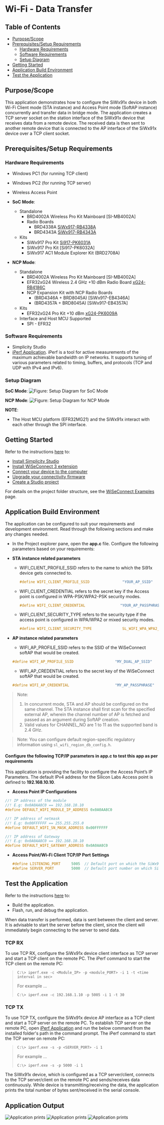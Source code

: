 # Wi-Fi - Data Transfer

## Table of Contents

- [Purpose/Scope](#purposescope)
- [Prerequisites/Setup Requirements](#prerequisitessetup-requirements)
  - [Hardware Requirements](#hardware-requirements)
  - [Software Requirements](#software-requirements)
  - [Setup Diagram](#setup-diagram)
- [Getting Started](#getting-started)
- [Application Build Environment](#application-build-environment)
- [Test the Application](#test-the-application)

## Purpose/Scope

This application demonstrates how to configure the SiWx91x device in both Wi-Fi Client mode (STA instance) and Access Point mode (SoftAP instance) concurrently and transfer data in bridge mode. The application creates a TCP server socket on the station interface of the SiWx91x device that receives data from a remote device. The received data is then sent to another remote device that is connected to the AP interface of the SiWx91x device over a TCP client socket.

## Prerequisites/Setup Requirements

### Hardware Requirements

- Windows PC1 (for running TCP client)
- Windows PC2 (for running TCP server)
- Wireless Access Point
- **SoC Mode**:
  - Standalone
    - BRD4002A Wireless Pro Kit Mainboard [SI-MB4002A]
    - Radio Boards 
  	  - BRD4338A [SiWx917-RB4338A](https://www.silabs.com/development-tools/wireless/wi-fi/siwx917-rb4338a-wifi-6-bluetooth-le-soc-radio-board)
  	  - BRD4343A [SiWx917-RB4343A](https://www.silabs.com/development-tools/wireless/wi-fi/siw917y-rb4343a-wi-fi-6-bluetooth-le-8mb-flash-radio-board-for-module)
  - Kits
  	- SiWx917 Pro Kit [Si917-PK6031A](https://www.silabs.com/development-tools/wireless/wi-fi/siwx917-pro-kit?tab=overview)
  	- SiWx917 Pro Kit [Si917-PK6032A]
    - SiWx917 AC1 Module Explorer Kit (BRD2708A)
  	
- **NCP Mode**:
  - Standalone
    - BRD4002A Wireless Pro Kit Mainboard [SI-MB4002A]
    - EFR32xG24 Wireless 2.4 GHz +10 dBm Radio Board [xG24-RB4186C](https://www.silabs.com/development-tools/wireless/xg24-rb4186c-efr32xg24-wireless-gecko-radio-board?tab=overview)
    - NCP Expansion Kit with NCP Radio Boards
      - (BRD4346A + BRD8045A) [SiWx917-EB4346A]
      - (BRD4357A + BRD8045A) [SiWx917-EB4357A]
  - Kits
  	- EFR32xG24 Pro Kit +10 dBm [xG24-PK6009A](https://www.silabs.com/development-tools/wireless/efr32xg24-pro-kit-10-dbm?tab=overview)
  - Interface and Host MCU Supported
    - SPI - EFR32 

### Software Requirements

- Simplicity Studio
- [iPerf Application](https://sourceforge.net/projects/iperf2/files/iperf-2.0.8-win.zip/download). iPerf is a tool for active measurements of the maximum achievable bandwidth on IP networks. It supports tuning of various parameters related to timing, buffers, and protocols (TCP and UDP with IPv4 and IPv6).

### Setup Diagram

**SoC Mode**:
![Figure: Setup Diagram for SoC Mode](resources/readme/data_transfer_setup.png)

**NCP Mode**:
![Figure: Setup Diagram for NCP Mode](resources/readme/data_transfer_setup_ncp.png)

**NOTE**:

- The Host MCU platform (EFR32MG21) and the SiWx91x interact with each other through the SPI interface.

## Getting Started

Refer to the instructions [here](https://docs.silabs.com/wiseconnect/latest/wiseconnect-getting-started/) to:

- [Install Simplicity Studio](https://docs.silabs.com/wiseconnect/latest/wiseconnect-developers-guide-developing-for-silabs-hosts/#install-simplicity-studio)
- [Install WiSeConnect 3 extension](https://docs.silabs.com/wiseconnect/latest/wiseconnect-developers-guide-developing-for-silabs-hosts/#install-the-wi-se-connect-3-extension)
- [Connect your device to the computer](https://docs.silabs.com/wiseconnect/latest/wiseconnect-developers-guide-developing-for-silabs-hosts/#connect-si-wx91x-to-computer)
- [Upgrade your connectivity firmware ](https://docs.silabs.com/wiseconnect/latest/wiseconnect-developers-guide-developing-for-silabs-hosts/#update-si-wx91x-connectivity-firmware)
- [Create a Studio project ](https://docs.silabs.com/wiseconnect/latest/wiseconnect-developers-guide-developing-for-silabs-hosts/#create-a-project)

For details on the project folder structure, see the [WiSeConnect Examples](https://docs.silabs.com/wiseconnect/latest/wiseconnect-examples/#example-folder-structure) page.

## Application Build Environment

The application can be configured to suit your requirements and development environment. Read through the following sections and make any changes needed.
- In the Project explorer pane, open the **app.c** file. Configure the following parameters based on your requirements:

- **STA instance related parameters**

  - WIFI_CLIENT_PROFILE_SSID refers to the name to which the Si91x device gets connected to.

  	```c
    #define WIFI_CLIENT_PROFILE_SSID               "YOUR_AP_SSID"
  	```

  - WIFI_CLIENT_CREDENTIAL refers to the secret key if the Access point is configured in WPA-PSK/WPA2-PSK security modes.

  	```c
    #define WIFI_CLIENT_CREDENTIAL                "YOUR_AP_PASSPHRASE"
  	```
  	
  - WIFI_CLIENT_SECURITY_TYPE refers to the security type if the access point is configured in WPA/WPA2 or mixed security modes.

  	```c
    #define WIFI_CLIENT_SECURITY_TYPE              SL_WIFI_WPA_WPA2_MIXED
  	```
- **AP instance related parameters**

	- WIFI_AP_PROFILE_SSID refers to the SSID of the WiSeConnect softAP that would be created.

  	```c
   #define WIFI_AP_PROFILE_SSID                   "MY_DUAL_AP_SSID"
  	```

	- WIFI_AP_CREDENTIAL refers to the secret key of the WiSeConnect softAP that would be created.

  	```c
   #define WIFI_AP_CREDENTIAL                     "MY_AP_PASSPHRASE"
    ```
> Note:
>
> 1. In concurrent mode, STA and AP should be configured on the same channel. The STA instance shall first scan for the specified external AP, wherein the channel number of AP is fetched and passed as an argument during SoftAP creation.
> 2. Valid values for CHANNEL_NO are 1 to 11 as the supported band is 2.4 GHz.

> Note: 
> You can configure default region-specific regulatory information using `sl_wifi_region_db_config.h`.

#### Configure the following TCP/IP parameters in **app.c** to test this app as per requirements

This application is providing the facility to configure the Access Point’s IP Parameters. The default IPv4 address for the Silicon Labs Access point is defined to **192.168.10.10**.

- **Access Point IP Configurations**

 ```c
//! IP address of the module
//! E.g: 0x0A0AA8C0 == 192.168.10.10
#define DEFAULT_WIFI_MODULE_IP_ADDRESS 0x0A0AA8C0

//! IP address of netmask
//! E.g: 0x00FFFFFF == 255.255.255.0
#define DEFAULT_WIFI_SN_MASK_ADDRESS 0x00FFFFFF

//! IP address of Gateway
//! E.g: 0x0A0AA8C0 == 192.168.10.10
#define DEFAULT_WIFI_GATEWAY_ADDRESS 0x0A0AA8C0
```

- **Access Point/Wi-Fi Client TCP/IP Port Settings**

    ```c
    #define LISTENING_PORT     5005  // Default port on which the SiWx91x device STA interface listens for remote connection
    #define SERVER_PORT        5000  // Default port number on which SiWx91x device AP interface connects remote device
    ```

## Test the Application

Refer to the instructions [here](https://docs.silabs.com/wiseconnect/latest/wiseconnect-getting-started/) to:

- Build the application.
- Flash, run, and debug the application.

When data transfer is performed, data is sent between the client and server. It is advisable to start the server before the client, since the client will immediately begin connecting to the server to send data.

### TCP RX

To use TCP RX, configure the SiWx91x device client interface as TCP server and start a TCP client on the remote PC.
The iPerf command to start the TCP client on the remote PC:

> `C:\> iperf.exe -c <Module_IP> -p <module_PORT> -i 1 -t <time interval in sec>`
  >
  > For example ...
  >
  > `C:\> iperf.exe -c 192.168.1.10 -p 5005 -i 1 -t 30`

### TCP TX

To use TCP TX, configure the SiWx91x device AP interface as a TCP client and start a TCP server on the remote PC. To establish TCP server on the remote PC, open [iPerf Application](https://sourceforge.net/projects/iperf2/files/iperf-2.0.8-win.zip/download) and run the below command from the installed folder's path in the command prompt.
The iPerf command to start the TCP server on remote PC:

  > `C:\> iperf.exe -s -p <SERVER_PORT> -i 1`
  >
  > For example ...
  >
  > `C:\> iperf.exe -s -p 5000 -i 1`

The SiWx91x device, which is configured as a TCP server/client, connects to the TCP server/client on the remote PC and sends/receives data continuously. While device is transmitting/receiving the data, the application prints the total number of bytes sent/received in the serial console.

## Application Output

   ![Application prints](resources/readme/data_transfer_1.png)
   ![Application prints](resources/readme/data_transfer_2.png)
   ![Application prints](resources/readme/data_transfer_3.png)

